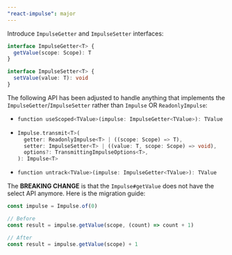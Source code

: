 ```yaml
---
"react-impulse": major
---
```


Introduce `ImpulseGetter` and `ImpulseSetter` interfaces:

```ts
interface ImpulseGetter<T> {
  getValue(scope: Scope): T
}

interface ImpulseSetter<T> {
  setValue(value: T): void
}
```

The following API has been adjusted to handle anything that implements the `ImpulseGetter`/`ImpulseSetter` rather than `Impulse` OR `ReadonlyImpulse`:

- ```dart
  function useScoped<TValue>(impulse: ImpulseGetter<TValue>): TValue
  ```

- ```dart
  Impulse.transmit<T>(
    getter: ReadonlyImpulse<T> | ((scope: Scope) => T),
    setter: ImpulseSetter<T> | ((value: T, scope: Scope) => void),
    options?: TransmittingImpulseOptions<T>,
  ): Impulse<T>
  ```

- ```dart
  function untrack<TValue>(impulse: ImpulseGetter<TValue>): TValue
  ```

The **BREAKING CHANGE** is that the `Impulse#getValue` does not have the select API anymore. Here is the migration guide:

```ts
const impulse = Impulse.of(0)

// Before
const result = impulse.getValue(scope, (count) => count + 1)

// After
const result = impulse.getValue(scope) + 1
```
